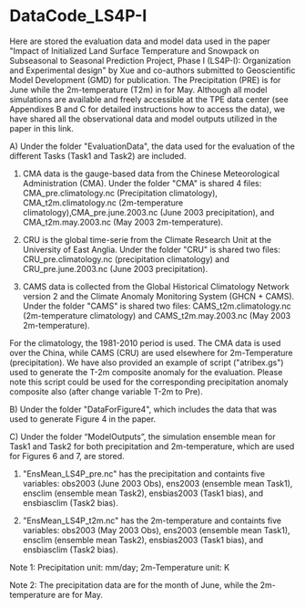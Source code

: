 # DataCode_LS4P-I
Here are stored the evaluation data and model data used in the paper "Impact of Initialized Land Surface Temperature and Snowpack on Subseasonal to Seasonal Prediction Project, Phase I (LS4P-I): Organization and Experimental design" by Xue and co-authors submitted to Geoscientific Model Development (GMD) for publication. The Precipitation (PRE) is for June while the 2m-temperature (T2m) in for May. Although all model simulations are available and freely accessible at the TPE data center (see Appendixes B and C for detailed instructions how to access the data), we have shared all the observational data and model outputs utilized in the paper in this link.

A) Under the folder "EvaluationData", the data used for the evaluation of the different Tasks (Task1 and Task2) are included.

1) CMA data is the gauge-based data from the Chinese Meteorological Administration (CMA). Under the folder "CMA" is shared 4 files: CMA_pre.climatology.nc (Precipitation climatology), CMA_t2m.climatology.nc (2m-temperature climatology),CMA_pre.june.2003.nc (June 2003 precipitation), and CMA_t2m.may.2003.nc (May 2003 2m-temperature).

2) CRU is the global time-serie from the Climate Research Unit at the University of East Anglia. Under the folder "CRU" is shared two files: CRU_pre.climatology.nc (precipitation climatology) and CRU_pre.june.2003.nc (June 2003 precipitation).

3) CAMS data is collected from the Global Historical Climatology Network version 2 and the Climate Anomaly Monitoring System (GHCN + CAMS). Under the folder "CAMS" is shared two files: CAMS_t2m.climatology.nc (2m-temperature climatology) and CAMS_t2m.may.2003.nc (May 2003 2m-temperature).

For the climatology, the 1981-2010 period is used. The CMA data is used over the China, while CAMS (CRU) are used elsewhere for 2m-Temperature (precipitation). We have also provided an example of script ("atribex.gs") used to generate the T-2m composite anomaly for the evaluation. Please note this  script could be used for the corresponding precipitation anomaly composite also (after change variable T-2m to Pre).

B) Under the folder "DataForFigure4", which includes the data that was used to generate Figure 4 in the paper.

C) Under the folder “ModelOutputs”, the simulation ensemble mean for Task1 and Task2 for both precipitation and 2m-temperature, which are used for Figures 6 and 7, are stored. 

1) "EnsMean_LS4P_pre.nc" has the precipitation and containts five variables: obs2003 (June 2003 Obs), ens2003 (ensemble mean Task1), ensclim (ensemble mean Task2), ensbias2003 (Task1 bias), and ensbiasclim (Task2 bias).

2) "EnsMean_LS4P_t2m.nc" has the 2m-temperature and containts five variables: obs2003 (May 2003 Obs), ens2003 (ensemble mean Task1), ensclim (ensemble mean Task2), ensbias2003 (Task1 bias), and ensbiasclim (Task2 bias).

Note 1: Precipitation unit: mm/day; 2m-Temperature unit: K

Note 2: The precipitation data are for the month of June, while the 2m-temperature are for May.
 

